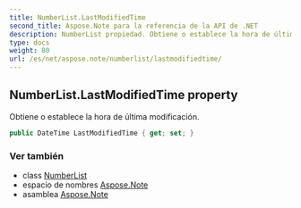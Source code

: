 ```yaml
---
title: NumberList.LastModifiedTime
second_title: Aspose.Note para la referencia de la API de .NET
description: NumberList propiedad. Obtiene o establece la hora de última modificación.
type: docs
weight: 80
url: /es/net/aspose.note/numberlist/lastmodifiedtime/
---
```

## NumberList.LastModifiedTime property

Obtiene o establece la hora de última modificación.

```csharp
public DateTime LastModifiedTime { get; set; }
```

### Ver también

* class [NumberList](../)
* espacio de nombres [Aspose.Note](../../numberlist/)
* asamblea [Aspose.Note](../../../)


